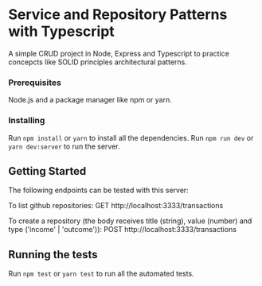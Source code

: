 # Service and Repository Patterns with Typescript

A simple CRUD project in Node, Express and Typescript to practice concepcts like SOLID principles architectural patterns.

### Prerequisites

Node.js and a package manager like npm or yarn.

### Installing

Run `npm install` or `yarn` to install all the dependencies.
Run `npm run dev` or `yarn dev:server` to run the server.

## Getting Started

The following endpoints can be tested with this server:

To list github repositories:
    GET http://localhost:3333/transactions

To create a repository (the body receives title (string), value (number) and type ('income' | 'outcome')):
    POST http://localhost:3333/transactions

## Running the tests

Run `npm test` or `yarn test` to run all the automated tests.
